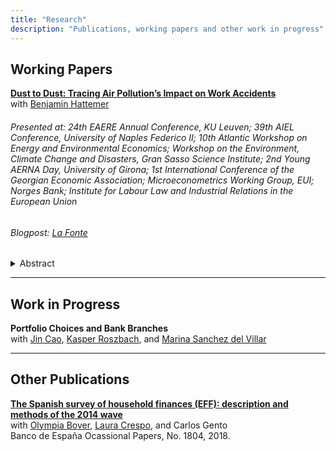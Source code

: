 ```yaml
---
title: "Research"
description: "Publications, working papers and other work in progress"
---
```

## Working Papers

[**Dust to Dust: Tracing Air Pollution’s Impact on Work Accidents**](https://papers.ssrn.com/sol3/papers.cfm?abstract_id=4812658) <br>
with [Benjamin Hattemer](https://benjaminhattemer.com/)

###### Presented at: 24th EAERE Annual Conference, KU Leuven; 39th AIEL Conference, University of Naples Federico II; 10th Atlantic Workshop on Energy and Environmental Economics; Workshop on the Environment, Climate Change and Disasters, Gran Sasso Science Institute; 2nd Young AERNA Day, University of Girona; 1st International Conference of the Georgian Economic Association; Microeconometrics Working Group, EUI; Norges Bank; Institute for Labour Law and Industrial Relations in the European Union

###### Blogpost: [La Fonte](https://lafonte.eui.eu/2024/05/09/dust-to-dust-how-natural-air-pollution-induces-work-accidents/)

  <details>
    <summary> Abstract </summary>
This study provides causal estimates of the effect of air pollution on workplace safety using data on the universe of work accidents reported in Spain (2010-2019). We focus on a near-worldwide natural source of air pollution: mineral dust precipitation. Our estimates reveal dust precipitation marginal effects and overall burden on workplace safety are of the same order of magnitude as those of high temperatures. Impacts are widespread, spanning most worker and accident characteristics, and consistent with dust inducing human error across diverse tasks and activities. However, we find null effects for workers at the top quintile of the wage distribution.
  </details> 
    
---

## Work in Progress


**Portfolio Choices and Bank Branches** <br>
with [Jin Cao](https://www.norges-bank.no/en/topics/Research/economists/Cao-Jin/), [Kasper Roszbach](https://sites.google.com/view/kasperroszbach), and [Marina Sanchez del Villar](https://marinasvs.github.io/)

---
## Other Publications

[**The Spanish survey of household finances (EFF): description and methods of the 2014 wave**](https://www.bde.es/f/webbde/SES/Secciones/Publicaciones/PublicacionesSeriadas/DocumentosOcasionales/18/Files/do1804e.pdf) 
 <br>
with [Olympia Bover](https://sites.google.com/site/olympiabover/olympia-bover), [Laura Crespo](https://sites.google.com/site/lauracrespoweb/), and Carlos Gento <br>
Banco de España Ocassional Papers, No. 1804, 2018.
